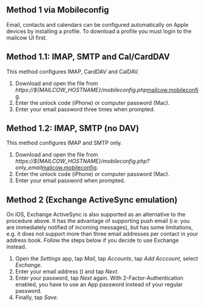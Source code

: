 ## Method 1 via Mobileconfig

Email, contacts and calendars can be configured automatically on Apple devices by installing a profile. To download a profile you must login to the mailcow UI first.

## Method 1.1: IMAP, SMTP and Cal/CardDAV

This method configures IMAP, CardDAV and CalDAV.

1. Download and open <span class="client_variables_unavailable">the file from <i>https://${MAILCOW_HOSTNAME}/mobileconfig.php</i></span><span class="client_variables_available"><a class="client_var_link" href="mobileconfig.php">mailcow.mobileconfig</a></span>.
2. Enter the unlock code (iPhone) or computer password (Mac).
3. Enter your email password three times when prompted.

## Method 1.2: IMAP, SMTP (no DAV)

This method configures IMAP and SMTP only.

1. Download and open <span class="client_variables_unavailable">the file from <i>https://${MAILCOW_HOSTNAME}/mobileconfig.php?only_email</i></span><span class="client_variables_available"><a class="client_var_link" href="mobileconfig.php?only_email">mailcow.mobileconfig</a></span>.
2. Enter the unlock code (iPhone) or computer password (Mac).
3. Enter your email password when prompted.

## Method 2 (Exchange ActiveSync emulation)

On iOS, Exchange ActiveSync is also supported as an alternative to the procedure above. It has the advantage of supporting push email (i.e. you are immediately notified of incoming messages), but has some limitations, e.g. it does not support more than three email addresses per contact in your address book. Follow the steps below if you decide to use Exchange instead.

1. Open the *Settings* app, tap *Mail*, tap *Accounts*, tap *Add Acccount*, select *Exchange*.
2. Enter your email address<span class="client_variables_available"> (<code><span class="client_var_email"></span></code>)</span> and tap *Next*.
3. Enter your password, tap *Next* again. With 2-Factor-Authentication enabled, you have to use an App password instead of your regular password.
4. Finally, tap *Save*.